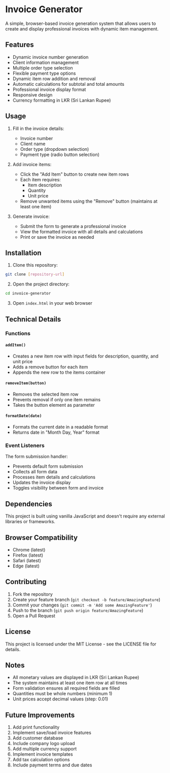 # Invoice Generator

A simple, browser-based invoice generation system that allows users to create and display professional invoices with dynamic item management.

## Features

- Dynamic invoice number generation
- Client information management
- Multiple order type selection
- Flexible payment type options
- Dynamic item row addition and removal
- Automatic calculations for subtotal and total amounts
- Professional invoice display format
- Responsive design
- Currency formatting in LKR (Sri Lankan Rupee)

## Usage

1. Fill in the invoice details:

   - Invoice number
   - Client name
   - Order type (dropdown selection)
   - Payment type (radio button selection)

2. Add invoice items:

   - Click the "Add Item" button to create new item rows
   - Each item requires:
     - Item description
     - Quantity
     - Unit price
   - Remove unwanted items using the "Remove" button (maintains at least one item)

3. Generate invoice:
   - Submit the form to generate a professional invoice
   - View the formatted invoice with all details and calculations
   - Print or save the invoice as needed

## Installation

1. Clone this repository:

```bash
git clone [repository-url]
```

2. Open the project directory:

```bash
cd invoice-generator
```

3. Open `index.html` in your web browser

## Technical Details

### Functions

#### `addItem()`

- Creates a new item row with input fields for description, quantity, and unit price
- Adds a remove button for each item
- Appends the new row to the items container

#### `removeItem(button)`

- Removes the selected item row
- Prevents removal if only one item remains
- Takes the button element as parameter

#### `formatDate(date)`

- Formats the current date in a readable format
- Returns date in "Month Day, Year" format

### Event Listeners

The form submission handler:

- Prevents default form submission
- Collects all form data
- Processes item details and calculations
- Updates the invoice display
- Toggles visibility between form and invoice

## Dependencies

This project is built using vanilla JavaScript and doesn't require any external libraries or frameworks.

## Browser Compatibility

- Chrome (latest)
- Firefox (latest)
- Safari (latest)
- Edge (latest)

## Contributing

1. Fork the repository
2. Create your feature branch (`git checkout -b feature/AmazingFeature`)
3. Commit your changes (`git commit -m 'Add some AmazingFeature'`)
4. Push to the branch (`git push origin feature/AmazingFeature`)
5. Open a Pull Request

## License

This project is licensed under the MIT License - see the LICENSE file for details.

## Notes

- All monetary values are displayed in LKR (Sri Lankan Rupee)
- The system maintains at least one item row at all times
- Form validation ensures all required fields are filled
- Quantities must be whole numbers (minimum 1)
- Unit prices accept decimal values (step: 0.01)

## Future Improvements

1. Add print functionality
2. Implement save/load invoice features
3. Add customer database
4. Include company logo upload
5. Add multiple currency support
6. Implement invoice templates
7. Add tax calculation options
8. Include payment terms and due dates
